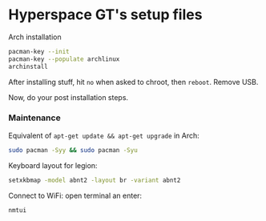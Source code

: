 # Hyperspace GT's setup files

Arch installation
```bash
pacman-key --init
pacman-key --populate archlinux
archinstall
```
After installing stuff, hit `no` when asked to chroot, then `reboot`. Remove USB.

Now, do your post installation steps.



### Maintenance
Equivalent of `apt-get update && apt-get upgrade` in Arch:
```bash
sudo pacman -Syy && sudo pacman -Syu
```

Keyboard layout for legion:
```bash
setxkbmap -model abnt2 -layout br -variant abnt2
```

Connect to WiFi: open terminal an enter:
```bash
nmtui
```
